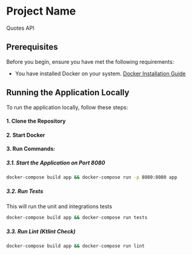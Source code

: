 # Project Name

Quotes API

## Prerequisites

Before you begin, ensure you have met the following requirements:
- You have installed Docker on your system. [Docker Installation Guide](https://docs.docker.com/get-docker/)

## Running the Application Locally
To run the application locally, follow these steps:

#### 1. Clone the Repository
#### 2. Start Docker
#### 3. Run Commands:

##### 3.1. Start the Application on Port 8080
```bash
docker-compose build app && docker-compose run -p 8080:8080 app
```
##### 3.2. Run Tests
This will run the unit and integrations tests
```bash
docker-compose build app && docker-compose run tests
```
##### 3.3. Run Lint (Ktlint Check)
```bash
docker-compose build app && docker-compose run lint
```
